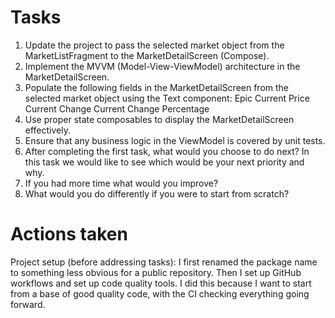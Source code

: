 # Tasks

1. Update the project to pass the selected market object from the MarketListFragment to the MarketDetailScreen (Compose).
2. Implement the MVVM (Model-View-ViewModel) architecture in the MarketDetailScreen.
3. Populate the following fields in the MarketDetailScreen from the selected market object using the Text component:
      Epic
      Current Price
      Current Change
      Current Change Percentage
4. Use proper state composables to display the MarketDetailScreen effectively.
5. Ensure that any business logic in the ViewModel is covered by unit tests.
6. After completing the first task, what would you choose to do next? In this task we would like to see which would be your next priority and why.
7. If you had more time what would you improve?
8. What would you do differently if you were to start from scratch?

# Actions taken

Project setup (before addressing tasks):
I first renamed the package name to something less obvious for a public repository. Then I set up GitHub workflows and set up code quality tools.
I did this because I want to start from a base of good quality code, with the CI checking everything going forward.
